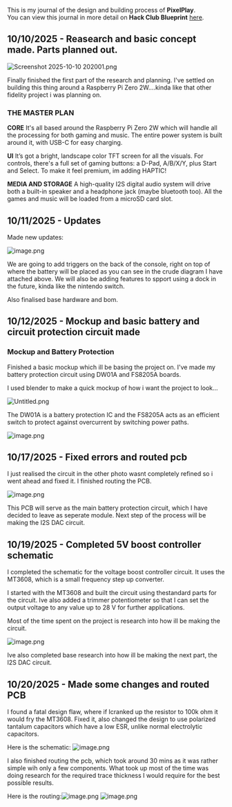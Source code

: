 <!--
  ===================    !!READ THIS NOTICE!!   ====================
  DO NOT edit this file manually. Your changes WILL BE OVERWRITTEN!
  This journal is auto generated and updated by Hack Club Blueprint.
  To edit this file, please edit your journal entries on Blueprint.
  ==================================================================
-->

This is my journal of the design and building process of **PixelPlay**.  
You can view this journal in more detail on **Hack Club Blueprint** [here](https://blueprint.hackclub.com/projects/386).


## 10/10/2025 - Reasearch and basic concept made. Parts planned out.   

![Screenshot 2025-10-10 202001.png](https://blueprint.hackclub.com/user-attachments/blobs/proxy/eyJfcmFpbHMiOnsiZGF0YSI6MTQyMywicHVyIjoiYmxvYl9pZCJ9fQ==--0c7749ea35955f57ea7d3ae6c54a21cdcef9f91d/Screenshot%202025-10-10%20202001.png)


Finally finished the first part of the research and planning. I've settled on building this thing around a Raspberry Pi Zero 2W....kinda like that other fidelity project i was planning on.

### **THE MASTER PLAN** 

**CORE**
It's all based around the Raspberry Pi Zero 2W which will handle all the processing for both gaming and music. The entire power system is built around it, with USB-C for easy charging.

**UI**
It’s got a bright, landscape color TFT screen for all the visuals. For controls, there's a full set of gaming buttons: a D-Pad, A/B/X/Y, plus Start and Select. To make it feel premium, im adding HAPTIC!

**MEDIA AND STORAGE**
A high-quality I2S digital audio system will drive both a built-in speaker and a headphone jack (maybe bluetooth too). All the games and music will be loaded from a microSD card slot.
  

## 10/11/2025 - Updates  

Made new updates:

![image.png](https://blueprint.hackclub.com/user-attachments/blobs/proxy/eyJfcmFpbHMiOnsiZGF0YSI6MTU4NiwicHVyIjoiYmxvYl9pZCJ9fQ==--a7f2ce0014a6746b25e8514eb4c25f435e6ef54d/image.png)

We are going to add triggers on the back of the console, right on top of where the battery will be placed as you can see in the crude diagram I have attached above. We will also be adding features to spport using a dock in the future, kinda like the nintendo switch. 

Also finalised base hardware and bom.  

## 10/12/2025 - Mockup and basic battery and circuit protection circuit made  

### Mockup and Battery Protection

Finished a basic mockup which ill be basing the project on. I've made my battery protection circuit using DW01A and FS8205A boards.

I used blender to make a quick mockup of how i want the project to look...

![Untitled.png](https://blueprint.hackclub.com/user-attachments/blobs/proxy/eyJfcmFpbHMiOnsiZGF0YSI6MTgxNywicHVyIjoiYmxvYl9pZCJ9fQ==--0505987a06f4b2b2bccd1a6722b318b582325108/Untitled.png)

The DW01A is a battery protection IC and the FS8205A acts as an efficient switch to protect against overcurrent by switching power paths.

![image.png](https://blueprint.hackclub.com/user-attachments/blobs/proxy/eyJfcmFpbHMiOnsiZGF0YSI6MTgxNiwicHVyIjoiYmxvYl9pZCJ9fQ==--c65b9621058c599788100a1014e262baa41e53cb/image.png)



  

## 10/17/2025 - Fixed errors and routed pcb  

I just realised the circuit in the other photo wasnt completely refined so i went ahead and fixed it. I finished routing the PCB.

![image.png](https://blueprint.hackclub.com/user-attachments/blobs/proxy/eyJfcmFpbHMiOnsiZGF0YSI6MjY3MCwicHVyIjoiYmxvYl9pZCJ9fQ==--43585fa02d8569df054cae1f6d21a50afab4ce46/image.png)

This PCB will serve as the main battery protection circuit, which I have decided to leave as seperate module. Next step of the process will be making the I2S DAC circuit.
   

## 10/19/2025 - Completed 5V boost controller schematic  

I completed the schematic for the voltage boost controller circuit. It uses the MT3608, which is a small frequency step up converter.

I started with the MT3608 and built the circuit using thestandard parts for the circuit. Ive also added a trimmer potentiometer so that I can set the output voltage to any value up to 28 V for further applications.

Most of the time spent on the project is research into how ill be making the circuit.

![image.png](https://blueprint.hackclub.com/user-attachments/blobs/proxy/eyJfcmFpbHMiOnsiZGF0YSI6MzIxMCwicHVyIjoiYmxvYl9pZCJ9fQ==--61ebe0209c93ddc33478163cc6b67de85e4f377c/image.png)

Ive also completed base research into how ill be making the next part, the I2S DAC circuit.
  

## 10/20/2025 - Made some changes and routed PCB  

I found a fatal design flaw, where if Icranked up the resistor to 100k ohm it would fry the MT3608. Fixed it, also changed the design to use polarized tantalum capacitors which have a low ESR, unlike normal electrolytic capacitors.

Here is the schematic: ![image.png](https://blueprint.hackclub.com/user-attachments/blobs/proxy/eyJfcmFpbHMiOnsiZGF0YSI6MzcwNywicHVyIjoiYmxvYl9pZCJ9fQ==--ac5e396a5d18671cd47c1b22fced18a5b1a064e4/image.png)


I also finished routing the pcb, which took around 30 mins as it was rather simple wih only a few components. What took up most of the time was doing research for the required trace thickness I would require for the best possible results.

Here is the routing:![image.png](https://blueprint.hackclub.com/user-attachments/blobs/proxy/eyJfcmFpbHMiOnsiZGF0YSI6MzcwOSwicHVyIjoiYmxvYl9pZCJ9fQ==--782a4e5418eb9aedaea3a475bedaf20fd9d55f8e/image.png)
![image.png](https://blueprint.hackclub.com/user-attachments/blobs/proxy/eyJfcmFpbHMiOnsiZGF0YSI6MzcxMCwicHVyIjoiYmxvYl9pZCJ9fQ==--51c46de73423641909954369e43dbd8f8cccd658/image.png)


  

